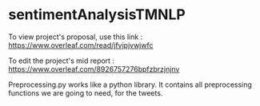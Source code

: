 # sentimentAnalysisTMNLP

To view project's proposal, use this link : https://www.overleaf.com/read/jfvjpjvwjwfc

To edit the project's mid report : https://www.overleaf.com/8926757276bpfzbrzjnjnv

Preprocessing.py works like a python library. It contains all preprocessing functions we are going to need, for the tweets.
